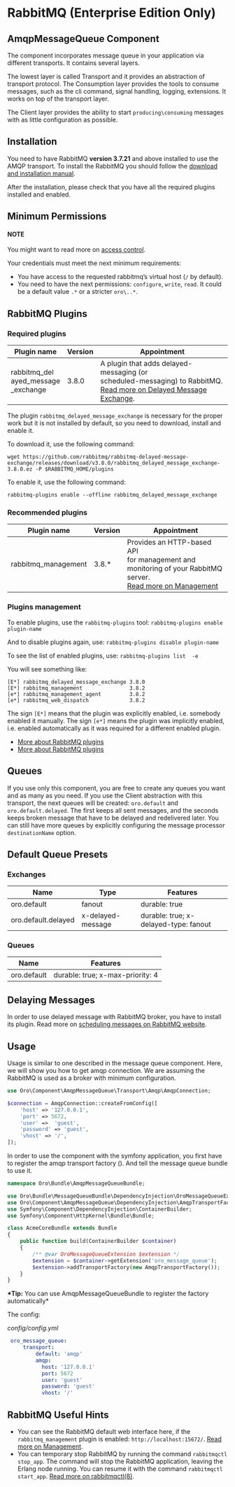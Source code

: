 <a id="op-structure-mq-rabbitmq-intro"></a>

<a id="op-structure-mq-rabbitmq"></a>

# RabbitMQ (Enterprise Edition Only)

## AmqpMessageQueue Component

The component incorporates message queue in your application via
different transports. It contains several layers.

The lowest layer is called Transport and it provides an abstraction of
transport protocol. The Consumption layer provides the tools to consume
messages, such as the cli command, signal handling, logging, extensions. It
works on top of the transport layer.

The Client layer provides the ability to start
`producing\consuming` messages with as little configuration as possible.

## Installation

You need to have RabbitMQ **version 3.7.21**  and above installed to use the AMQP
transport. To install the RabbitMQ you should follow the <a href="https://www.rabbitmq.com/download.html" target="_blank">download and installation manual</a>.

After the installation, please check that you have all the required plugins
installed and enabled.

## Minimum Permissions

#### NOTE
You might want to read more on <a href="https://www.rabbitmq.com/access-control.html" target="_blank">access control</a>.

Your credentials must meet the next minimum requirements:

- You have access to the requested rabbitmq’s virtual host (`/` by
  default).
- You need to have the next permissions: `configure`, `write`,
  `read`. It could be a default value `.*` or a stricter
  `oro\..*`.

## RabbitMQ Plugins

### Required plugins

| Plugin name                                  | Version   | Appointment                                                                                                                                                                                                           |
|----------------------------------------------|-----------|-----------------------------------------------------------------------------------------------------------------------------------------------------------------------------------------------------------------------|
| rabbitmq_del<br/>ayed_message<br/>\_exchange | 3.8.0     | A plugin that adds delayed-messaging (or<br/>scheduled-messaging) to RabbitMQ.<br/><a href="https://github.com/rabbitmq/rabbitmq-delayed-message-exchange" target="_blank">Read more on Delayed Message Exchange</a>. |

The plugin `rabbitmq_delayed_message_exchange` is necessary
for the proper work but it is not installed by default, so you need to
download, install and enable it.

To download it, use the following command:

```none
wget https://github.com/rabbitmq/rabbitmq-delayed-message-exchange/releases/download/v3.8.0/rabbitmq_delayed_message_exchange-3.8.0.ez -P $RABBITMQ_HOME/plugins
```

To enable it, use the following command:

```none
rabbitmq-plugins enable --offline rabbitmq_delayed_message_exchange
```

### Recommended plugins

| Plugin name         | Version   | Appointment                                                                                                                                                                                      |
|---------------------|-----------|--------------------------------------------------------------------------------------------------------------------------------------------------------------------------------------------------|
| rabbitmq_management | 3.8.\*    | Provides an HTTP-based API<br/>for management and<br/>monitoring of your RabbitMQ<br/>server.<br/><a href="https://www.rabbitmq.com/management.html" target="_blank">Read more on Management</a> |

### Plugins management

To enable plugins, use the `rabbitmq-plugins` tool:
`rabbitmq-plugins enable plugin-name`

And to disable plugins again, use:
`rabbitmq-plugins disable plugin-name`

To see the list of enabled plugins, use:
`rabbitmq-plugins list  -e`

You will see something like:

```none
[E*] rabbitmq_delayed_message_exchange 3.8.0
[E*] rabbitmq_management               3.8.2
[e*] rabbitmq_management_agent         3.8.2
[e*] rabbitmq_web_dispatch             3.8.2
```

The sign `[E*]` means that the plugin was explicitly enabled, i.e.
somebody enabled it manually. The sign `[e*]` means the plugin was
implicitly enabled, i.e. enabled automatically as it was required for
a different enabled plugin.

* <a href="https://www.rabbitmq.com/community-plugins.html" target="_blank">More about RabbitMQ plugins</a>
* <a href="https://www.rabbitmq.com/plugins.html" target="_blank">More about RabbitMQ plugins</a>

## Queues

If you use only this component, you are free to create any queues you
want and as many as you need. If you use the Client abstraction
with this transport, the next queues will be created: `oro.default` and
`oro.default.delayed`. The first keeps all sent messages, and the
seconds keeps broken message that have to be delayed and redelivered
later. You can still have more queues by explicitly configuring the message
processor `destinationName` option.

## Default Queue Presets

### Exchanges

| Name                | Type              | Features                              |
|---------------------|-------------------|---------------------------------------|
| oro.default         | fanout            | durable: true                         |
| oro.default.delayed | x-delayed-message | durable: true; x-delayed-type: fanout |

### Queues

| Name        | Features                         |
|-------------|----------------------------------|
| oro.default | durable: true; x-max-priority: 4 |

## Delaying Messages

In order to use delayed message with RabbitMQ broker, you have to install
its plugin. Read more on <a href="https://www.rabbitmq.com/blog/2015/04/16/scheduling-messages-with-rabbitmq/" target="_blank">scheduling messages on RabbitMQ website</a>.

## Usage

Usage is similar to one described in the message queue component. Here,
we will show you how to get amqp connection. We are assuming the
RabbitMQ is used as a broker with minimum configuration.

```php
use Oro\Component\AmqpMessageQueue\Transport\Amqp\AmqpConnection;

$connection = AmqpConnection::createFromConfig([
    'host' => '127.0.0.1',
    'port' => 5672,
    'user' =>  'guest',
    'password' => 'guest',
    'vhost' => '/',
]);
```

In order to use the component with the symfony application, you first have to
register the amqp transport factory (). And tell the message queue
bundle to use it.

```php
namespace Oro\Bundle\AmqpMessageQueueBundle;

use Oro\Bundle\MessageQueueBundle\DependencyInjection\OroMessageQueueExtension;
use Oro\Component\AmqpMessageQueue\DependencyInjection\AmqpTransportFactory;
use Symfony\Component\DependencyInjection\ContainerBuilder;
use Symfony\Component\HttpKernel\Bundle\Bundle;

class AcmeCoreBundle extends Bundle
{
    public function build(ContainerBuilder $container)
    {
        /** @var OroMessageQueueExtension $extension */
        $extension = $container->getExtension('oro_message_queue');
        $extension->addTransportFactory(new AmqpTransportFactory());
    }
}
```

**\*Tip:** You can use AmqpMessageQueueBundle to register the factory automatically\*

The config:

*config/config.yml*
```yaml
 oro_message_queue:
     transport:
         default: 'amqp'
         amqp:
           host: '127.0.0.1'
           port: 5672
           user: 'guest'
           password: 'guest'
           vhost: '/'
```

## RabbitMQ Useful Hints

- You can see the RabbitMQ default web interface here, if the
  `rabbitmq_management` plugin is enabled:
  `http://localhost:15672/`. <a href="https://www.rabbitmq.com/management.html" target="_blank">Read more on Management</a>.
- You can temporary stop RabbitMQ by running the command
  `rabbitmqctl stop_app`. The command will stop the RabbitMQ
  application, leaving the Erlang node running. You can resume it with
  the command `rabbitmqctl start_app`. <a href="https://www.rabbitmq.com/rabbitmqctl.8.html" target="_blank">Read more on rabbitmqctl(8)</a>.

<!-- Frontend -->
